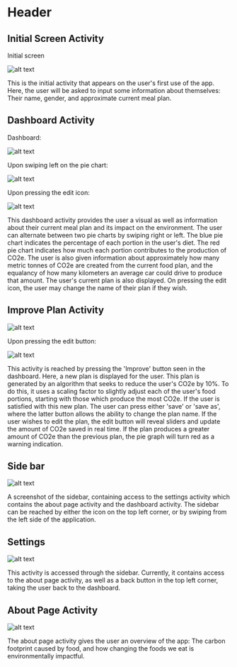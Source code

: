 # Header

## Initial Screen Activity
Initial screen


![alt text](ReadmePic/initScreen.PNG)

This is the initial activity that appears on the user's first use of the app. Here, the user will be asked to input some information about themselves: Their name, gender, and approximate current meal plan.

## Dashboard Activity
Dashboard:


![alt text](ReadmePic/dashboard.PNG)


Upon swiping left on the pie chart:


![alt text](ReadmePic/dashboardSwipeLeft.PNG)

Upon pressing the edit icon:


![alt text](ReadmePic/changeNamedashboard.PNG)


This dashboard activity provides the user a visual as well as information about their current meal plan and its impact on the environment. The user can alternate between two pie charts by swiping right or left. The blue pie chart indicates the percentage of each portion in the user's diet. The red pie chart indicates how much each portion contributes to the production of CO2e.
The user is also given information about approximately how many metric tonnes of CO2e are created from the current food plan, and the equalancy of how many kilometers an average car could drive to produce that amount.
The user's current plan is also displayed. On pressing the edit icon, the user may change the name of their plan if they wish.

## Improve Plan Activity
![alt text](ReadmePic/improveActivity.PNG)

Upon pressing the edit button:


![alt text](ReadmePic/editImprovePlan.PNG)

This activity is reached by pressing the 'Improve' button seen in the dashboard. Here, a new plan is displayed for the user. This plan is generated by an algorithm that seeks to reduce the user's CO2e by 10%. To do this, it uses a scaling factor to slightly adjust each of the user's food portions, starting with those which produce the most CO2e.
If the user is satisfied with this new plan. The user can press either 'save' or 'save as', where the latter button allows the ability to change the plan name.
If the user wishes to edit the plan, the edit button will reveal sliders and update the amount of CO2e saved in real time. If the plan produces a greater amount of CO2e than the previous plan, the pie graph will turn red as a warning indication.

## Side bar
![alt text](ReadmePic/sidebar.PNG)

A screenshot of the sidebar, containing access to the settings activity which contains the about page activity and the dashboard activity. The sidebar can be reached by either the icon on the top left corner, or by swiping from the left side of the application.

## Settings 

![alt text](ReadmePic/settings.PNG)

This activity is accessed through the sidebar. Currently, it contains access to the about page activity, as well as a back button in the top left corner, taking the user back to the dashboard.

## About Page Activity
![alt text](ReadmePic/aboutActivity.PNG)

The about page activity gives the user an overview of the app: The carbon footprint caused by food, and how changing the foods we eat is environmentally impactful.

